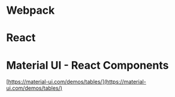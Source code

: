 # Webpack

# React

# Material UI - React Components

[https://material-ui.com/demos/tables/](https://material-ui.com/demos/tables/)
